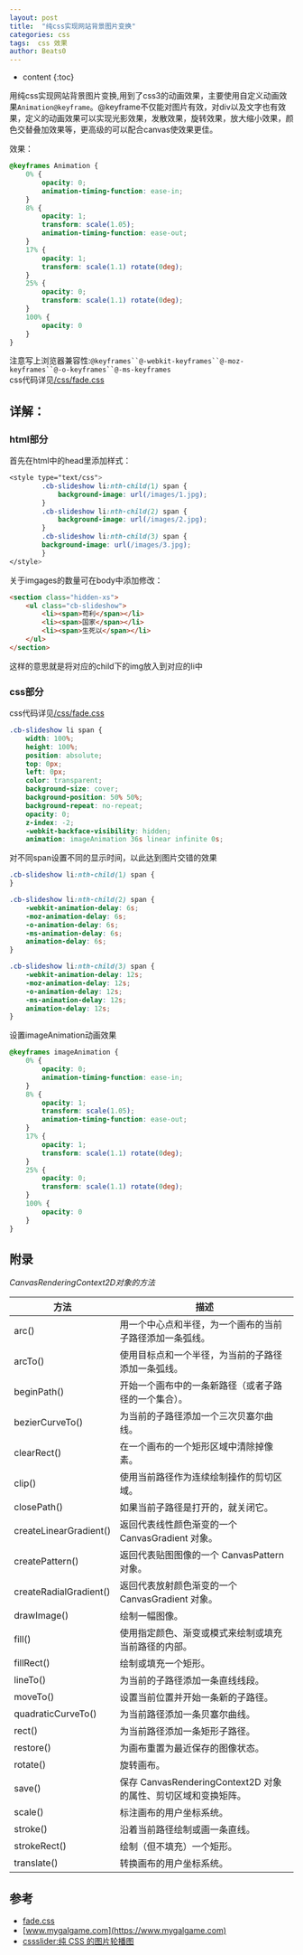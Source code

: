 ```yaml
---
layout: post
title:  "纯css实现网站背景图片变换"
categories: css
tags:  css 效果
author: Beats0
---
```


* content
{:toc}

用纯css实现网站背景图片变换,用到了css3的动画效果，主要使用自定义动画效果`Animation@keyframe`。@keyframe不仅能对图片有效，对div以及文字也有效果，定义的动画效果可以实现光影效果，发散效果，旋转效果，放大缩小效果，颜色交替叠加效果等，更高级的可以配合canvas使效果更佳。

效果：
```css
@keyframes Animation {
    0% {
        opacity: 0;
        animation-timing-function: ease-in;
    }
    8% {
        opacity: 1;
        transform: scale(1.05);
        animation-timing-function: ease-out;
    }
    17% {
        opacity: 1;
        transform: scale(1.1) rotate(0deg);
    }
    25% {
        opacity: 0;
        transform: scale(1.1) rotate(0deg);
    }
    100% {
        opacity: 0
    }
}
```

注意写上浏览器兼容性:`@keyframes``@-webkit-keyframes``@-moz-keyframes``@-o-keyframes``@-ms-keyframes`<br>
css代码详见[/css/fade.css](https://github.com/Beats0/Beats0.github.io/blob/master/css/fade.css)










## 详解：
### html部分
首先在html中的head里添加样式：
```css
<style type="text/css">
        .cb-slideshow li:nth-child(1) span {
            background-image: url(/images/1.jpg);
        }
        .cb-slideshow li:nth-child(2) span {
            background-image: url(/images/2.jpg);
        }
        .cb-slideshow li:nth-child(3) span {
        background-image: url(/images/3.jpg);
        }
</style>
```

关于imgages的数量可在body中添加修改：

```html
<section class="hidden-xs">
    <ul class="cb-slideshow">
        <li><span>苟利</span></li>
        <li><span>国家</span></li>
        <li><span>生死以</span></li>
    </ul>
</section>
```
这样的意思就是将对应的child下的img放入到对应的li中
### css部分
css代码详见[/css/fade.css](https://github.com/Beats0/Beats0.github.io/blob/master/css/fade.css)

```css
.cb-slideshow li span {
    width: 100%;
    height: 100%;
    position: absolute;
    top: 0px;
    left: 0px;
    color: transparent;
    background-size: cover;
    background-position: 50% 50%;
    background-repeat: no-repeat;
    opacity: 0;
    z-index: -2;
    -webkit-backface-visibility: hidden;
    animation: imageAnimation 36s linear infinite 0s;
```
对不同span设置不同的显示时间，以此达到图片交错的效果
```css
.cb-slideshow li:nth-child(1) span {
}

.cb-slideshow li:nth-child(2) span {
    -webkit-animation-delay: 6s;
    -moz-animation-delay: 6s;
    -o-animation-delay: 6s;
    -ms-animation-delay: 6s;
    animation-delay: 6s;
}

.cb-slideshow li:nth-child(3) span {
    -webkit-animation-delay: 12s;
    -moz-animation-delay: 12s;
    -o-animation-delay: 12s;
    -ms-animation-delay: 12s;
    animation-delay: 12s;
}
```

设置imageAnimation动画效果
```css
@keyframes imageAnimation {
    0% {
        opacity: 0;
        animation-timing-function: ease-in;
    }
    8% {
        opacity: 1;
        transform: scale(1.05);
        animation-timing-function: ease-out;
    }
    17% {
        opacity: 1;
        transform: scale(1.1) rotate(0deg);
    }
    25% {
        opacity: 0;
        transform: scale(1.1) rotate(0deg);
    }
    100% {
        opacity: 0
    }
}
```

## 附录
*CanvasRenderingContext2D对象的方法*

方法 | 描述 |
-----|-----|
arc() | 用一个中心点和半径，为一个画布的当前子路径添加一条弧线。
arcTo() | 使用目标点和一个半径，为当前的子路径添加一条弧线。
beginPath()           |        开始一个画布中的一条新路径（或者子路径的一个集合）。
bezierCurveTo()       |        为当前的子路径添加一个三次贝塞尔曲线。
clearRect()           |        在一个画布的一个矩形区域中清除掉像素。
clip()                |       使用当前路径作为连续绘制操作的剪切区域。
closePath()           |        如果当前子路径是打开的，就关闭它。
createLinearGradient()|        返回代表线性颜色渐变的一个 CanvasGradient 对象。
createPattern()       |        返回代表贴图图像的一个 CanvasPattern 对象。
createRadialGradient()|        返回代表放射颜色渐变的一个 CanvasGradient 对象。
drawImage()           |        绘制一幅图像。
fill()                |        使用指定颜色、渐变或模式来绘制或填充当前路径的内部。
fillRect()            |        绘制或填充一个矩形。
lineTo()              |        为当前的子路径添加一条直线线段。
moveTo()              |        设置当前位置并开始一条新的子路径。
quadraticCurveTo()    |        为当前路径添加一条贝塞尔曲线。
rect()                |        为当前路径添加一条矩形子路径。
restore()             |        为画布重置为最近保存的图像状态。
rotate()              |        旋转画布。
save()                |        保存 CanvasRenderingContext2D 对象的属性、剪切区域和变换矩阵。
scale()               |        标注画布的用户坐标系统。
stroke()              |        沿着当前路径绘制或画一条直线。
strokeRect()          |        绘制（但不填充）一个矩形。
translate()           |        转换画布的用户坐标系统。


## 参考

- [fade.css](https://github.com/Beats0/Beats0.github.io/blob/master/css/fade.css)
- [www.mygalgame.com](https://www.mygalgame.com)
- [cssslider:纯 CSS 的图片轮播图](http://cssslider.com/)

